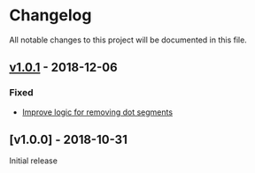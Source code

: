 # Changelog
All notable changes to this project will be documented in this file.

<a name="v1.0.1"></a>
## [v1.0.1](https://github.com/rubensworks/relative-to-absolute-iri.js/compare/v1.0.0...v1.0.1) - 2018-12-06

### Fixed
* [Improve logic for removing dot segments](https://github.com/rubensworks/relative-to-absolute-iri.js/commit/cfb8f8b593672577d258978dce81fe5ff29805aa)

<a name="v1.0.0"></a>
## [v1.0.0] - 2018-10-31

Initial release
